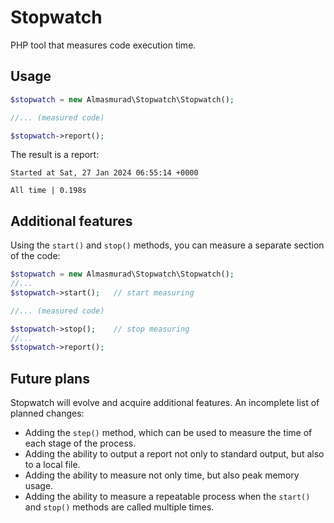 # Stopwatch

PHP tool that measures code execution time.


## Usage

```php
$stopwatch = new Almasmurad\Stopwatch\Stopwatch();

//... (measured code)

$stopwatch->report();
```

The result is a report:

```
Started at Sat, 27 Jan 2024 06:55:14 +0000
‾‾‾‾‾‾‾‾‾‾‾‾‾‾‾‾‾‾‾‾‾‾‾‾‾‾‾‾‾‾‾‾‾‾‾‾‾‾‾‾‾‾
All time | 0.198s
```

## Additional features

Using the `start()` and `stop()` methods, you can measure a separate section of the code:

```php
$stopwatch = new Almasmurad\Stopwatch\Stopwatch();
//... 
$stopwatch->start();   // start measuring

//... (measured code)

$stopwatch->stop();    // stop measuring
//... 
$stopwatch->report();
```


## Future plans

Stopwatch will evolve and acquire additional features. An incomplete list of planned changes:
- Adding the `step()` method, which can be used to measure the time of each stage of the process.
- Adding the ability to output a report not only to standard output, but also to a local file.
- Adding the ability to measure not only time, but also peak memory usage.
- Adding the ability to measure a repeatable process when the `start()` and `stop()` methods are called multiple times.